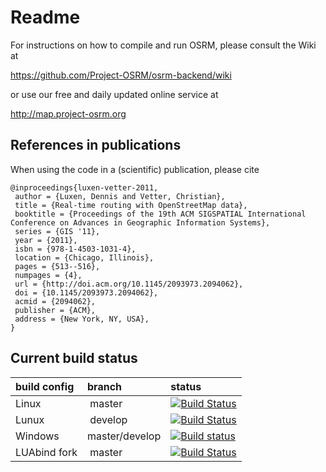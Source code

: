 # Readme

For instructions on how to compile and run OSRM, please consult the Wiki at

https://github.com/Project-OSRM/osrm-backend/wiki

or use our free and daily updated online service at

http://map.project-osrm.org

## References in publications

When using the code in a (scientific) publication, please cite

```
@inproceedings{luxen-vetter-2011,
 author = {Luxen, Dennis and Vetter, Christian},
 title = {Real-time routing with OpenStreetMap data},
 booktitle = {Proceedings of the 19th ACM SIGSPATIAL International Conference on Advances in Geographic Information Systems},
 series = {GIS '11},
 year = {2011},
 isbn = {978-1-4503-1031-4},
 location = {Chicago, Illinois},
 pages = {513--516},
 numpages = {4},
 url = {http://doi.acm.org/10.1145/2093973.2094062},
 doi = {10.1145/2093973.2094062},
 acmid = {2094062},
 publisher = {ACM},
 address = {New York, NY, USA},
}
```

## Current build status

| build config |  branch | status |
|:-------------|:--------|:------------|
| Linux        | master  | [![Build Status](https://travis-ci.org/Project-OSRM/osrm-backend.png?branch=master)](https://travis-ci.org/DennisOSRM/Project-OSRM) |
| Lunux        | develop | [![Build Status](https://travis-ci.org/Project-OSRM/osrm-backend.png?branch=develop)](https://travis-ci.org/DennisOSRM/Project-OSRM) |
| Windows      | master/develop | [![Build status](https://ci.appveyor.com/api/projects/status/4iuo3s9gxprmcjjh)](https://ci.appveyor.com/project/DennisOSRM/osrm-backend) |
| LUAbind fork | master  | [![Build Status](https://travis-ci.org/DennisOSRM/luabind.png?branch=master)](https://travis-ci.org/DennisOSRM/luabind) |
